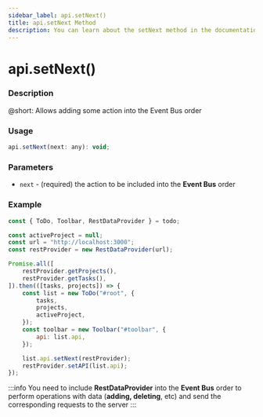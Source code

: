 ```yaml
---
sidebar_label: api.setNext()
title: api.setNext Method
description: You can learn about the setNext method in the documentation of the DHTMLX JavaScript To Do List library. Browse developer guides and API reference, try out code examples and live demos, and download a free 30-day evaluation version of DHTMLX To Do List.
---
```


# api.setNext()

### Description

@short: Allows adding some action into the Event Bus order

### Usage

~~~js
api.setNext(next: any): void;
~~~

### Parameters

- `next` - (required) the action to be included into the **Event Bus** order

### Example

~~~js {20}
const { ToDo, Toolbar, RestDataProvider } = todo;

const activeProject = null;
const url = "http://localhost:3000";
const restProvider = new RestDataProvider(url);

Promise.all([
    restProvider.getProjects(),
    restProvider.getTasks(),
]).then(([tasks, projects]) => {
    const list = new ToDo("#root", {
        tasks,
        projects,
        activeProject,
    });
    const toolbar = new Toolbar("#toolbar", {
        api: list.api,
    });

    list.api.setNext(restProvider);
    restProvider.setAPI(list.api);
});
~~~

:::info
You need to include **RestDataProvider** into the **Event Bus** order to perform operations with data (**adding, deleting**, etc) and send the corresponding requests to the server
:::